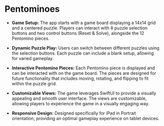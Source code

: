 # Pentominoes

- **Game Setup:** The app starts with a game board displaying a 14x14 grid and a centered puzzle. Players can interact with 8 puzzle selection buttons and two control buttons (Reset & Solve), alongside the 12 Pentomino pieces.

- **Dynamic Puzzle Play:** Users can switch between different puzzles using the selection buttons. Each puzzle can include a blank setup, allowing for varied gameplay.

- **Interactive Pentomino Pieces:** Each Pentomino piece is displayed and can be interacted with on the game board. The pieces are designed for future functionality that includes moving, rotating, and flipping to fit within the puzzle grid.

- **Customizable Views:** The game leverages SwiftUI to provide a visually appealing and smooth user interface. The views are customizable, allowing players to experience the game in a visually engaging way.

- **Responsive Design:** Designed specifically for iPad in Portrait orientation, providing an optimal gameplay experience on tablet devices.
